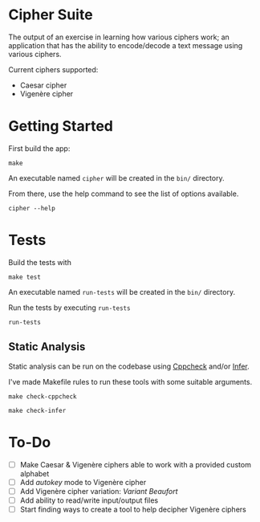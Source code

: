 Cipher Suite
============

The output of an exercise in learning how various ciphers work; an application that has the ability to encode/decode a text message using various ciphers.

Current ciphers supported:

- Caesar cipher
- Vigenère cipher

Getting Started
===============

First build the app:

```shell
make
```

An executable named `cipher` will be created in the `bin/` directory.

From there, use the help command to see the list of options available.

```shell
cipher --help
```

Tests
=====

Build the tests with

```shell
make test
```

An executable named `run-tests` will be created in the `bin/` directory.

Run the tests by executing `run-tests`

```shell
run-tests
```

Static Analysis
---------------

Static analysis can be run on the codebase using [Cppcheck](https://cppcheck.sourceforge.io/) and/or [Infer](https://fbinfer.com/).

I've made Makefile rules to run these tools with some suitable arguments.

```shell
make check-cppcheck
```

```shell
make check-infer
```

To-Do
=====

- [ ] Make Caesar & Vigenère ciphers able to work with a provided custom alphabet
- [ ] Add *autokey* mode to Vigenère cipher
- [ ] Add Vigenère cipher variation: *Variant Beaufort*
- [ ] Add ability to read/write input/output files
- [ ] Start finding ways to create a tool to help decipher Vigenère ciphers
